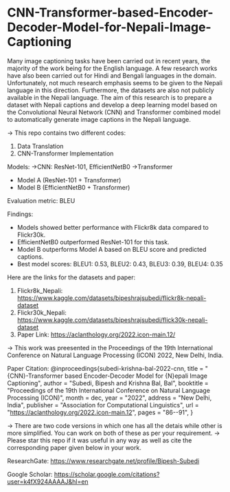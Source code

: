 # CNN-Transformer-based-Encoder-Decoder-Model-for-Nepali-Image-Captioning
Many image captioning tasks have been carried out in recent years, the majority of the work being for the English language. A few research works have also been carried out for Hindi and Bengali languages in the domain. Unfortunately, not much research emphasis seems to be given to the Nepali language in this direction. Furthermore, the datasets are also not publicly available in the Nepali language. The aim of this research is to prepare a dataset with Nepali captions and develop a deep learning model based on the Convolutional Neural Network (CNN) and Transformer combined model to automatically generate image captions in the Nepali language.

-> This repo contains two different codes:
  1. Data Translation
  2. CNN-Transformer Implementation

Models:
->CNN: ResNet-101, EfficientNetB0
->Transformer
- Model A (ResNet-101 + Transformer)
- Model B (EfficientNetB0 + Transformer)

Evaluation metric: BLEU

Findings:
- Models showed better performance with Flickr8k data compared to Flickr30k.
- EfficientNetB0 outperformed ResNet-101 for this task.
- Model B outperforms Model A based on BLEU score and predicted captions.
- Best model scores: BLEU1:  0.53, BLEU2: 0.43, BLEU3: 0.39, BLEU4: 0.35


Here are the links for the datasets and paper:
  1. Flickr8k_Nepali: https://www.kaggle.com/datasets/bipeshrajsubedi/flickr8k-nepali-dataset
  2. Flickr30k_Nepali: https://www.kaggle.com/datasets/bipeshrajsubedi/flick30k-nepali-dataset
  3. Paper Link: https://aclanthology.org/2022.icon-main.12/

-> This work was preesented in the Proceedings of the 19th International Conference on Natural Language Processing (ICON) 2022, New Delhi, India. 

Paper Citation:
@inproceedings{subedi-krishna-bal-2022-cnn,
title = "{CNN}-Transformer based Encoder-Decoder Model for {N}epali Image Captioning",
author = "Subedi, Bipesh and
Krishna Bal, Bal",
booktitle = "Proceedings of the 19th International Conference on Natural Language Processing (ICON)",
month = dec,
year = "2022",
address = "New Delhi, India",
publisher = "Association for Computational Linguistics",
url = "https://aclanthology.org/2022.icon-main.12",
pages = "86--91",
}

-> There are two code versions in which one has all the detais while other is more simplified. You can work on both of these as per your requirement. 
-> Please star this repo if it was useful in any way as well as cite the corresponding paper given below in your work.

ResearchGate: https://www.researchgate.net/profile/Bipesh-Subedi

Google Scholar: https://scholar.google.com/citations?user=k4fX924AAAAJ&hl=en
